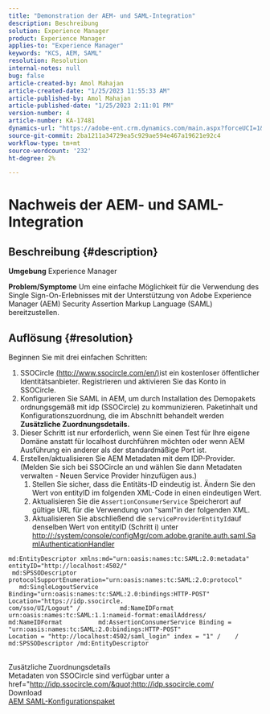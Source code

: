 ```yaml
---
title: "Demonstration der AEM- und SAML-Integration"
description: Beschreibung
solution: Experience Manager
product: Experience Manager
applies-to: "Experience Manager"
keywords: "KCS, AEM, SAML"
resolution: Resolution
internal-notes: null
bug: false
article-created-by: Amol Mahajan
article-created-date: "1/25/2023 11:55:33 AM"
article-published-by: Amol Mahajan
article-published-date: "1/25/2023 2:11:01 PM"
version-number: 4
article-number: KA-17481
dynamics-url: "https://adobe-ent.crm.dynamics.com/main.aspx?forceUCI=1&pagetype=entityrecord&etn=knowledgearticle&id=1b20b327-a79c-ed11-aad1-6045bd0061cb"
source-git-commit: 2ba1211a34729ea5c929ae594e467a19621e92c4
workflow-type: tm+mt
source-wordcount: '232'
ht-degree: 2%

---
```


# Nachweis der AEM- und SAML-Integration

## Beschreibung {#description}

<b>Umgebung</b>
Experience Manager


<b>Problem/Symptome</b>
Um eine einfache Möglichkeit für die Verwendung des Single Sign-On-Erlebnisses mit der Unterstützung von Adobe Experience Manager (AEM) Security Assertion Markup Language (SAML) bereitzustellen.


## Auflösung {#resolution}

Beginnen Sie mit drei einfachen Schritten:<br>
1. SSOCircle [(http://www.ssocircle.com/en/)](http://www.ssocircle.com/en/)ist ein kostenloser öffentlicher Identitätsanbieter. Registrieren und aktivieren Sie das Konto in SSOCircle.
2. Konfigurieren Sie SAML in AEM, um durch Installation des Demopakets ordnungsgemäß mit idp (SSOCircle) zu kommunizieren. Paketinhalt und Konfigurationszuordnung, die im Abschnitt behandelt werden <b>Zusätzliche Zuordnungsdetails.</b>
3. Dieser Schritt ist nur erforderlich, wenn Sie einen Test für Ihre eigene Domäne anstatt für localhost durchführen möchten oder wenn AEM Ausführung ein anderer als der standardmäßige Port ist.
4. Erstellen/aktualisieren Sie AEM Metadaten mit dem IDP-Provider. (Melden Sie sich bei SSOCircle an und wählen Sie dann Metadaten verwalten - Neuen Service Provider hinzufügen aus.)
   1. Stellen Sie sicher, dass die Entitäts-ID eindeutig ist. Ändern Sie den Wert von entityID im folgenden XML-Code in einen eindeutigen Wert.
   2. Aktualisieren Sie die `AssertionConsumerService` Speicherort auf gültige URL für die Verwendung von &quot;saml&quot;in der folgenden XML.
   3. Aktualisieren Sie abschließend die `serviceProviderEntityId`auf denselben Wert von entityID (Schritt i) unter [http://:/system/console/configMgr/com.adobe.granite.auth.saml.SamlAuthenticationHandler](http://&lt;host>:&lt;port>/system/console/configMgr/com.adobe.granite.auth.saml.SamlAuthenticationHandler)



```
md:EntityDescriptor xmlns:md="urn:oasis:names:tc:SAML:2.0:metadata" entityID="http://localhost:4502/"
 md:SPSSODescriptor protocolSupportEnumeration="urn:oasis:names:tc:SAML:2.0:protocol"
   md:SingleLogoutService Binding="urn:oasis:names:tc:SAML:2.0:bindings:HTTP-POST" Location="https://idp.ssocircle.
com/sso/UI/Logout" /           md:NameIDFormat urn:oasis:names:tc:SAML:1.1:nameid-format:emailAddress/
md:NameIDFormat          md:AssertionConsumerService Binding = "urn:oasis:names:tc:SAML:2.0:bindings:HTTP-POST"
Location = "http://localhost:4502/saml_login" index = "1" /    / md:SPSSODescriptor /md:EntityDescriptor
```

<br>Zusätzliche Zuordnungsdetails<br>
Metadaten von SSOCircle sind verfügbar unter a href=&quot;http://idp.ssocircle.com/&quot;http://idp.ssocircle.com/
<br>Download<br>
[AEM SAML-Konfigurationspaket](https://files.acrobat.com/a/preview/d0017bf5-c35a-483e-80a0-d6bfb0526299)
